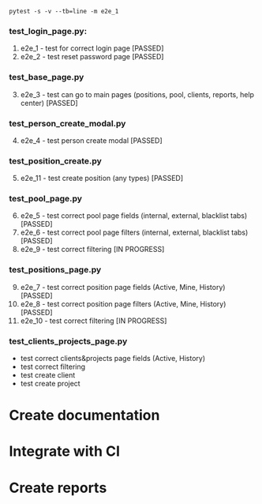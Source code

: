`pytest -s -v --tb=line -m e2e_1`

### test_login_page.py:

1. e2e_1 - test for correct login page [PASSED]
2. e2e_2 - test reset password page [PASSED]
   
### test_base_page.py
3. e2e_3 - test can go to main pages (positions, pool, clients, reports, help center) [PASSED]

### test_person_create_modal.py
4. e2e_4 - test person create modal [PASSED]

### test_position_create.py
5. e2e_11 - test create position (any types) [PASSED]
   
### test_pool_page.py
6. e2e_5 - test correct pool page fields (internal, external, blacklist tabs) [PASSED]
7. e2e_6 - test correct pool page filters (internal, external, blacklist tabs) [PASSED]
8. e2e_9 - test correct filtering [IN PROGRESS]

### test_positions_page.py
9. e2e_7 - test correct position page fields (Active, Mine, History) [PASSED]
10. e2e_8 - test correct position page filters (Active, Mine, History) [PASSED]
11. e2e_10 - test correct filtering [IN PROGRESS]






### test_clients_projects_page.py
- test correct clients&projects page fields (Active, History)
- test correct filtering
- test create client
- test create project



# Create documentation
# Integrate with CI
# Create reports 
